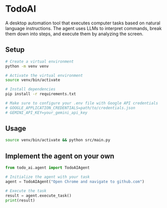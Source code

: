 # TodoAI

A desktop automation tool that executes computer tasks based on natural language instructions. The agent uses LLMs to interpret commands, break them down into steps, and execute them by analyzing the screen.

## Setup

```bash
# Create a virtual environment
python -m venv venv

# Activate the virtual environment
source venv/bin/activate

# Install dependencies
pip install -r requirements.txt

# Make sure to configure your .env file with Google API credentials
# GOOGLE_APPLICATION_CREDENTIALS=path/to/credentials.json
# GEMINI_API_KEY=your_gemini_api_key
```

## Usage

```bash
source venv/bin/activate && python src/main.py
```

## Implement the agent on your own

```python
from todo_ai.agent import TodoAIAgent

# Initialize the agent with your task
agent = TodoAIAgent("Open Chrome and navigate to github.com")

# Execute the task
result = agent.execute_task()
print(result)
```
